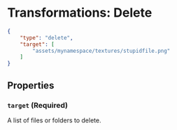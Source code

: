# Transformations: Delete
```json
{
    "type": "delete",
    "target": [
        "assets/mynamespace/textures/stupidfile.png"
    ]
}
```

## Properties
### ``target`` (Required)
A list of files or folders to delete.
